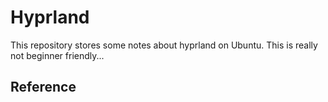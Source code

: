 # Hyprland

This repository stores some notes about hyprland on Ubuntu.
This is really not beginner friendly...

## Reference
